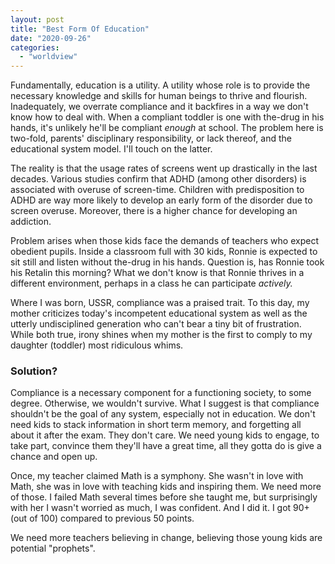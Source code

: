 ```yaml
---
layout: post
title: "Best Form Of Education"
date: "2020-09-26"
categories: 
  - "worldview"
---
```


Fundamentally, education is a utility. A utility whose role is to provide the necessary knowledge and skills for human beings to thrive and flourish. Inadequately, we overrate compliance and it backfires in a way we don't know how to deal with. When a compliant toddler is one with the-drug in his hands, it's unlikely he'll be compliant _enough_ at school. The problem here is two-fold, parents' disciplinary responsibility, or lack thereof, and the educational system model. I'll touch on the latter.  
  
The reality is that the usage rates of screens went up drastically in the last decades. Various studies confirm that ADHD (among other disorders) is associated with overuse of screen-time. Children with predisposition to ADHD are way more likely to develop an early form of the disorder due to screen overuse. Moreover, there is a higher chance for developing an addiction.  

Problem arises when those kids face the demands of teachers who expect obedient pupils. Inside a classroom full with 30 kids, Ronnie is expected to sit still and listen without the-drug in his hands. Question is, has Ronnie took his Retalin this morning? What we don't know is that Ronnie thrives in a different environment, perhaps in a class he can participate _actively._  
  
Where I was born, USSR, compliance was a praised trait. To this day, my mother criticizes today's incompetent educational system as well as the utterly undisciplined generation who can't bear a tiny bit of frustration. While both true, irony shines when my mother is the first to comply to my daughter (toddler) most ridiculous whims.

### Solution?

Compliance is a necessary component for a functioning society, to some degree. Otherwise, we wouldn't survive. What I suggest is that compliance shouldn't be the goal of any system, especially not in education. We don't need kids to stack information in short term memory, and forgetting all about it after the exam. They don't care. We need young kids to engage, to take part, convince them they'll have a great time, all they gotta do is give a chance and open up.

Once, my teacher claimed Math is a symphony. She wasn't in love with Math, she was in love with teaching kids and inspiring them. We need more of those. I failed Math several times before she taught me, but surprisingly with her I wasn't worried as much, I was confident. And I did it. I got 90+ (out of 100) compared to previous 50 points.

We need more teachers believing in change, believing those young kids are potential "prophets".
